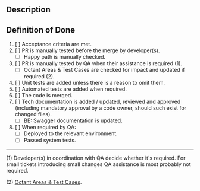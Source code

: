 ## Description

## Definition of Done

1. [ ] Acceptance criteria are met.
2. [ ] PR is manually tested before the merge by developer(s).
    - [ ] Happy path is manually checked.
3. [ ] PR is manually tested by QA when their assistance is required (1).
    - [ ] Octant Areas & Test Cases are checked for impact and updated if required (2).
4. [ ] Unit tests are added unless there is a reason to omit them.
5. [ ] Automated tests are added when required.
6. [ ] The code is merged.
7. [ ] Tech documentation is added / updated, reviewed and approved (including mandatory approval by a code owner, should such exist for changed files).
    - [ ] BE: Swagger documentation is updated.
8. [ ] When required by QA:
    - [ ] Deployed to the relevant environment.
    - [ ] Passed system tests.

---

(1) Developer(s) in coordination with QA decide whether it's required. For small tickets introducing small changes QA assistance is most probably not required.

(2) [Octant Areas & Test Cases](https://docs.google.com/spreadsheets/d/1cRe6dxuKJV3a4ZskAwWEPvrFkQm6rEfyUCYwLTYw_Cc).
